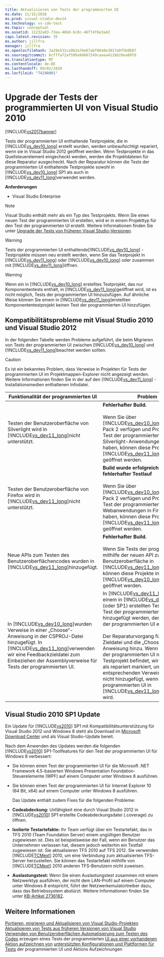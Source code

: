 ```yaml
---
title: Aktualisieren von Tests der programmierten UI
ms.date: 11/15/2016
ms.prod: visual-studio-dev14
ms.technology: vs-ide-test
ms.topic: conceptual
ms.assetid: 11232a83-73ea-46bd-bc0c-46f74f6e3a42
caps.latest.revision: 35
ms.author: jillfra
manager: jillfra
ms.openlocfilehash: 3a29e531ca9b2a74e67abf80a0e3017a0f5b0b07
ms.sourcegitcommit: 6cfffa72af599a9d667249caaaa411bb28ea69fd
ms.translationtype: MT
ms.contentlocale: de-DE
ms.lasthandoff: 09/02/2020
ms.locfileid: "74298001"
---
```

# <a name="upgrading-coded-ui-tests-from-visual-studio-2010"></a>Upgrade der Tests der programmierten UI von Visual Studio 2010
[!INCLUDE[vs2017banner](../includes/vs2017banner.md)]

Tests der programmierten UI enthaltende Testprojekte, die in [!INCLUDE[vs_dev10_long](../includes/vs-dev10-long-md.md)] erstellt wurden, werden unbeaufsichtigt repariert, wenn sie in Visual Studio 2012 geöffnet werden. Wenn Testprojekte in das Quellsteuerelement eingecheckt werden, werden die Projektdateien für diese Reparatur ausgecheckt. Nach der Reparatur können die Tests der programmierten UI enthaltende Testprojekte sowohl in [!INCLUDE[vs_dev10_long](../includes/vs-dev10-long-md.md)] SP1 als auch in [!INCLUDE[vs_dev11_long](../includes/vs-dev11-long-md.md)]verwendet werden.

 **Anforderungen**

- Visual Studio Enterprise

> [!NOTE]
> Visual Studio enthält mehr als ein Typ des Testprojekts. Wenn Sie einen neuen Test der programmierten UI erstellen, wird er in einem Projekttyp für den Test der programmierten UI erstellt. Weitere Informationen finden Sie unter [Upgrade der Tests von früheren Visual Studio-Versionen](https://msdn.microsoft.com/e9c8b7f6-bd72-448e-8edb-d090dcc5cf52).

> [!WARNING]
> Tests der programmierten UI enthaltende[!INCLUDE[vs_dev10_long](../includes/vs-dev10-long-md.md)] -Testprojekte müssen neu erstellt werden, wenn Sie das Testprojekt in [!INCLUDE[vs_dev11_long](../includes/vs-dev11-long-md.md)] oder [!INCLUDE[vs_dev10_long](../includes/vs-dev10-long-md.md)] oder zusammen mit [!INCLUDE[vs_dev11_long](../includes/vs-dev11-long-md.md)]öffnen.

> [!WARNING]
> Wenn ein in [!INCLUDE[vs_dev10_long](../includes/vs-dev10-long-md.md)] erstelltes Testprojekt, das nur Komponententests enthält, in [!INCLUDE[vs_dev11_long](../includes/vs-dev11-long-md.md)]geöffnet wird, ist es nicht möglich, Tests der programmierten UI hinzuzufügen. Auf ähnliche Weise können Sie einem in [!INCLUDE[vs_dev11_long](../includes/vs-dev11-long-md.md)]erstellten Komponententestprojekt keinen Test der programmierten UI hinzufügen.

## <a name="compatibility-issues-between-visual-studio-2010-and-visual-studio-2012"></a>Kompatibilitätsprobleme mit Visual Studio 2010 und Visual Studio 2012
 In der folgenden Tabelle werden Probleme aufgeführt, die beim Migrieren von Tests der programmierten UI zwischen [!INCLUDE[vs_dev10_long](../includes/vs-dev10-long-md.md)] und [!INCLUDE[vs_dev11_long](../includes/vs-dev11-long-md.md)]beachtet werden sollten.

> [!CAUTION]
> Es ist ein bekanntes Problem, dass Verweise in Projekten für Tests der programmierten UI im Projektmappen-Explorer nicht angezeigt werden. Weitere Informationen finden Sie in der auf den [!INCLUDE[vs_dev11_long](../includes/vs-dev11-long-md.md)] -Installationsmedien enthaltenen Infodatei.

|Funktionalität der programmierten UI|Problem|Lösung|
|----------------------------|-----------|--------------|
|Testen der Benutzeroberfläche von Silverlight wird in [!INCLUDE[vs_dev11_long](../includes/vs-dev11-long-md.md)]nicht unterstützt.|**Fehlerhafter Build.**<br /><br /> Wenn Sie über [!INCLUDE[vs_dev10_long](../includes/vs-dev10-long-md.md)] Feature Pack 2 verfügen und Projekte für den Test der programmierten UI für Silverlight-Anwendungen erstellt haben, können diese Projekte in [!INCLUDE[vs_dev11_long](../includes/vs-dev11-long-md.md)]nicht geöffnet werden.|Es wird empfohlen, dass Sie diese Projekte nur in [!INCLUDE[vs_dev10_long](../includes/vs-dev10-long-md.md)] Feature Pack 2 verwalten.|
|Testen der Benutzeroberfläche von Firefox wird in [!INCLUDE[vs_dev11_long](../includes/vs-dev11-long-md.md)]nicht unterstützt.|**Build wurde erfolgreich erstellt, fehlerhafter Testlauf**<br /><br /> Wenn Sie über [!INCLUDE[vs_dev10_long](../includes/vs-dev10-long-md.md)] Feature Pack 2 verfügen und Projekte für den Test der programmierten UI für Webanwendungen in Firefox erstellt haben, können diese Projekte in [!INCLUDE[vs_dev11_long](../includes/vs-dev11-long-md.md)]nicht geöffnet werden.|Es wird empfohlen, dass Sie diese Projekte nur in [!INCLUDE[vs_dev10_long](../includes/vs-dev10-long-md.md)] Feature Pack 2 verwalten.|
|Neue APIs zum Testen des Benutzeroberflächencodes wurden in [!INCLUDE[vs_dev11_long](../includes/vs-dev11-long-md.md)]hinzugefügt.|**Fehlerhafter Build.**<br /><br /> Wenn Sie Tests der programmierten UI mithilfe der neuen API zum Testen der Benutzeroberfläche in [!INCLUDE[vs_dev11_long](../includes/vs-dev11-long-md.md)]erstellen, können diese Projekte in [!INCLUDE[vs_dev10_long](../includes/vs-dev10-long-md.md)]nicht geöffnet werden.|Projekte mit der neuen API sollten nur in [!INCLUDE[vs_dev11_long](../includes/vs-dev11-long-md.md)] verwaltet werden.|
|In [!INCLUDE[vs_dev10_long](../includes/vs-dev10-long-md.md)]wurden Verweise in einer „Choose“-Anweisung in der CSPROJ-Datei hinzugefügt. In [!INCLUDE[vs_dev11_long](../includes/vs-dev11-long-md.md)]verwenden wir eine Feedbackzieldatei zum Einbeziehen der Assemblyverweise für Tests der programmierten UI.|In [!INCLUDE[vs_dev11_long](../includes/vs-dev11-long-md.md)]kann einem in [!INCLUDE[vs_dev10_long](../includes/vs-dev10-long-md.md)] (oder SP1) erstellten Testprojekt kein Test der programmierten UI hinzugefügt werden, der keinen Test der programmierten UI enthielt.<br /><br /> Der Reparaturvorgang fügt die Zieldatei und die „Choose“-Anweisung hinzu. Wenn sich ein Test der programmierten UI nicht im Testprojekt befindet, wird das Projekt als repariert markiert, und die entsprechenden Verweise werden nicht hinzugefügt, wenn der Test der programmierten UI in [!INCLUDE[vs_dev11_long](../includes/vs-dev11-long-md.md)]hinzugefügt wird.|Sie müssen mithilfe von [!INCLUDE[vs_dev11_long](../includes/vs-dev11-long-md.md)] ein neues Testprojekt in derselben Projektmappe erstellen und Ihren neuen Test der programmierten UI darin hinzufügen. Alternativ können Sie Tests der programmierten UI in [!INCLUDE[vs_dev10_long](../includes/vs-dev10-long-md.md)] SP1 hinzufügen und dieses Projekt in [!INCLUDE[vs_dev11_long](../includes/vs-dev11-long-md.md)]öffnen.|

## <a name="visual-studio-2010-sp1-update"></a><a name="UpgradingCodedUIFromVS2010_Update"></a> Visual Studio 2010 SP1 Update
 Ein Update für [!INCLUDE[vs2010](../includes/vs2010-md.md)] SP1 mit Kompatibilitätsunterstützung für Visual Studio 2012 und Windows 8 steht als Download im [Microsoft Download Center](https://www.microsoft.com/download/details.aspx?id=34677) und als Visual Studio-Update bereit.

 Nach dem Anwenden des Updates werden die folgenden [!INCLUDE[vs2010](../includes/vs2010-md.md)] SP1-Toolfeatures für den Test der programmierten UI für Windows 8 verbessert:

- Sie können einen Test der programmierten UI für die Microsoft .NET Framework 4.5-basierten Windows Presentation Foundation-Steuerelemente (WPF) auf einem Computer unter Windows 8 ausführen.

- Sie können einen Test der programmierten UI für Internet Explorer 10 (64 Bit, x64) auf einem Computer unter Windows 8 ausführen.

  Das Update enthält zudem Fixes für die folgenden Probleme:

- **Codeabdeckung:** Unfähigkeit eine durch Visual Studio 2012 in [!INCLUDE[vs2010](../includes/vs2010-md.md)] SP1 erstellte Codeabdeckungsdatei (.coverage) zu öffnen.

- **Isolierte Testartefakte:** Ihr Team verfügt über ein Testartefakt, das in TFS 2010 (Team Foundation Server) einem ungültigen Benutzer zugewiesen ist. Dies ist beispielsweise der Fall, wenn ein Benutzer das Unternehmen verlassen hat, diesem jedoch weiterhin ein Testfall zugewiesen ist. Sie aktualisieren TFS 2010 auf TFS 2012. Sie verwenden [!INCLUDE[TCMext](../includes/tcmext-md.md)] 2010, um eine Verbindung zum aktualisierten TFS-Server herzustellen. Sie können das Testartefakt mithilfe von [!INCLUDE[TCMext](../includes/tcmext-md.md)] 2010 anderen TFS-Benutzern nicht zuweisen.

- **Auslastungstest:** Wenn Sie einen Auslastungstest zusammen mit einem Netzwerktyp ausführen, der nicht dem LAN-Profil auf einem Computer unter Windows 8 entspricht, führt der Netzwerkemulatortreiber dazu, dass das Betriebssystem abstürzt. Weitere Informationen finden Sie unter [KB-Artikel 2736182](https://support.microsoft.com/help/2736182/a-gdr-update-for-visual-studio-2010-sp1-is-available-to-add-compatibil).

## <a name="see-also"></a>Weitere Informationen
 [Portieren, migrieren und Aktualisieren von Visual Studio-Projekten](../porting/porting-migrating-and-upgrading-visual-studio-projects.md) [Aktualisieren von Tests aus früheren Versionen von Visual Studio](https://msdn.microsoft.com/e9c8b7f6-bd72-448e-8edb-d090dcc5cf52) [Verwenden von Benutzeroberflächen Automatisierung zum Testen des Codes](../test/use-ui-automation-to-test-your-code.md) erzeugen eines Tests der programmierten [UI aus einer vorhandenen Aktion aufzeichnen von](https://msdn.microsoft.com/library/56736963-9027-493b-b5c4-2d4e86d1d497) [unterstützten Konfigurationen und Plattformen für Tests](../test/supported-configurations-and-platforms-for-coded-ui-tests-and-action-recordings.md) der programmierten UI und Aktions Aufzeichnungen

